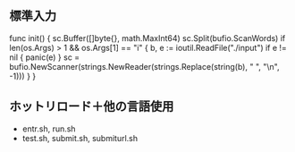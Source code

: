 ## 標準入力
func init() {
	sc.Buffer([]byte{}, math.MaxInt64)
	sc.Split(bufio.ScanWords)
	if len(os.Args) > 1 && os.Args[1] == "i" {
		b, e := ioutil.ReadFile("./input")
		if e != nil {
			panic(e)
		}
		sc = bufio.NewScanner(strings.NewReader(strings.Replace(string(b), " ", "\n", -1)))
	}
}

## ホットリロード＋他の言語使用
- entr.sh, run.sh
- test.sh, submit.sh, submiturl.sh
